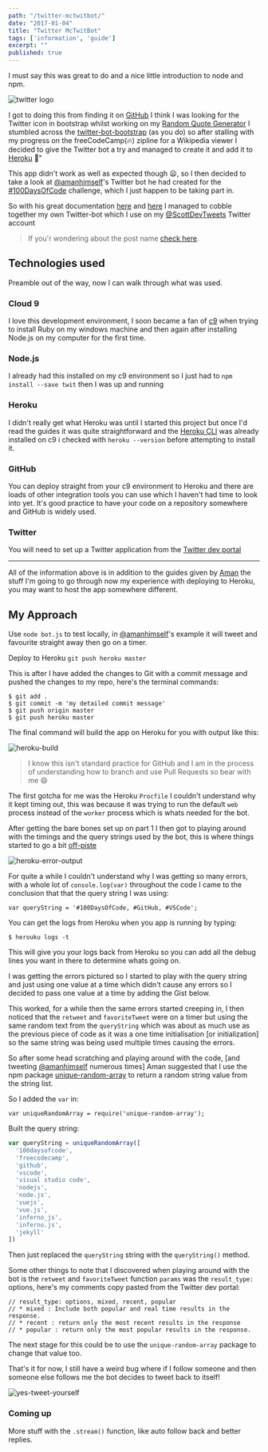 ```yaml
---
path: "/twitter-mctwitbot/"
date: "2017-01-04"
title: "Twitter McTwitBot"
tags: ['information', 'guide']
excerpt: ""
published: true
---
```


I must say this was great to do and a nice little introduction to node and npm.

![twitter logo](./twitter-bird.png)

I got to doing this from finding it on [GitHub](https://github.com) I think I
was looking for the Twitter icon in bootstrap whilst working on my
[Random Quote Generator](http://codepen.io/spences10/full/dOaYbP/) I stumbled
across the
[twitter-bot-bootstrap](https://github.com/mobeets/twitter-bot-bootstrap) (as
you do) so after stalling with my progress on the freeCodeCamp(🔥) zipline for a
Wikipedia viewer I decided to give the Twitter bot a try and managed to create
it and add it to [Heroku](https://heroku.com) 🎉"

This app didn't work as well as expected though 😦, so I then decided to take a
look at [@amanhimself](https://twitter.com/amanhimself)'s Twitter bot he had
created for the
[#100DaysOfCode](https://medium.freecodecamp.com/start-2017-with-the-100daysofcode-improved-and-updated-18ce604b237b)
challenge, which I just happen to be taking part in.

So with his great documentation
[here](https://hackernoon.com/create-a-simple-twitter-bot-with-node-js-5b14eb006c08)
and
[here](https://community.risingstack.com/how-to-make-a-twitter-bot-with-node-js/)
I managed to cobble together my own Twitter-bot which I use on my
[@ScottDevTweets](https://twitter.com/ScottDevTweets) Twitter account

> If you'r wondering about the post name
> [check here](https://en.wikipedia.org/wiki/RRS_Sir_David_Attenborough#Boaty_McBoatface_Naming_Controversy).

## Technologies used

Preamble out of the way, now I can walk through what was used.

### Cloud 9

I love this development environment, I soon became a fan of
[c9](https://c9.io/?redirect=0) when trying to install Ruby on my windows
machine and then again after installing Node.js on my computer for the first
time.

### Node.js

I already had this installed on my c9 environment so I just had to
`npm install --save twit` then I was up and running

### Heroku

I didn't really get what Heroku was until I started this project but once I'd
read the guides it was quite straightforward and the
[Heroku CLI](https://devcenter.heroku.com/articles/heroku-cli) was already
installed on c9 i checked with `heroku --version` before attempting to install
it.

### GitHub

You can deploy straight from your c9 environment to Heroku and there are loads
of other integration tools you can use which I haven't had time to look into
yet. It's good practice to have your code on a repository somewhere and GitHub
is widely used.

### Twitter

You will need to set up a Twitter application from the
[Twitter dev portal](https://apps.twitter.com/app/new)

---

All of the information above is in addition to the guides given by
[Aman](https://github.com/amandeepmittal) the stuff I'm going to go through now
my experience with deploying to Heroku, you may want to host the app somewhere
different.

## My Approach

Use `node bot.js` to test locally, in
[@amanhimself](https://twitter.com/amanhimself)'s example it will tweet and
favourite straight away then go on a timer.

Deploy to Heroku `git push heroku master`

This is after I have added the changes to Git with a commit message and pushed
the changes to my repo, here's the terminal commands:

```
$ git add .
$ git commit -m 'my detailed commit message'
$ git push origin master
$ git push heroku master
```

The final command will build the app on Heroku for you with output like this:

![heroku-build](./heroku-build.png)

> I know this isn't standard practice for GitHub and I am in the process of
> understanding how to branch and use Pull Requests so bear with me 😄

The first gotcha for me was the Heroku `Procfile` I couldn't understand why it
kept timing out, this was because it was trying to run the default `web` process
instead of the `worker` process which is whats needed for the bot.

After getting the bare bones set up on part 1 I then got to playing around with
the timings and the query strings used by the bot, this is where things started
to go a bit
[off-piste](https://en.oxforddictionaries.com/definition/us/off-piste)

![heroku-error-output](./heroku-error-output.png)

For quite a while I couldn't understand why I was getting so many errors, with a
whole lot of `console.log(var)` throughout the code I came to the conclusion
that that the query string I was using:

```
var queryString = '#100DaysOfCode, #GitHub, #VSCode';
```

You can get the logs from Heroku when you app is running by typing:

```
$ herouku logs -t
```

This will give you your logs back from Heroku so you can add all the debug lines
you want in there to determine whats going on.

I was getting the errors pictured so I started to play with the query string and
just using one value at a time which didn't cause any errors so I decided to
pass one value at a time by adding the Gist below.

<script src="https://gist.github.com/spences10/46d9981a805786e7c965cf292b9cb3ae.js"></script>

This worked, for a while then the same errors started creeping in, I then
noticed that the `retweet` and `favoriteTweet` were on a timer but using the
same random text from the `queryString` which was about as much use as the
previous piece of code as it was a one time initialisation [or initialization]
so the same string was being used multiple times causing the errors.

So after some head scratching and playing around with the code, [and tweeting
[@amanhimself](https://twitter.com/amanhimself) numerous times] Aman suggested
that I use the npm package
[unique-random-array](https://www.npmjs.com/package/unique-random-array) to
return a random string value from the string list.

So I added the `var` in:

```
var uniqueRandomArray = require('unique-random-array');
```

Built the query string:

```js
var queryString = uniqueRandomArray([
  '100daysofcode',
  'freecodecamp',
  'github',
  'vscode',
  'visual studio code',
  'nodejs',
  'node.js',
  'vuejs',
  'vue.js',
  'inferno_js',
  'inferno.js',
  'jekyll'
])
```

Then just replaced the `queryString` string with the `queryString()` method.

Some other things to note that I discovered when playing around with the bot is
the `retweet` and `favoriteTweet` function `params` was the `result_type:`
options, here's my comments copy pasted from the Twitter dev portal:

```
// result_type: options, mixed, recent, popular
// * mixed : Include both popular and real time results in the response.
// * recent : return only the most recent results in the response
// * popular : return only the most popular results in the response.
```

The next stage for this could be to use the `unique-random-array` package to
change that value too.

That's it for now, I still have a weird bug where if I follow someone and then
someone else follows me the bot decides to tweet back to itself!

![yes-tweet-yourself](./yes-tweet-yourself.png)

### Coming up

More stuff with the `.stream()` function, like auto follow back and better
replies.
